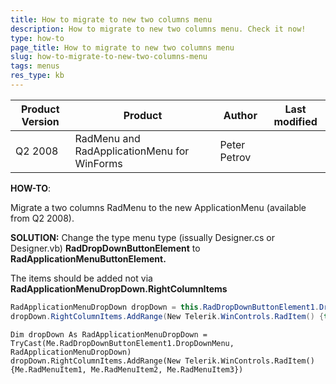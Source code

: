 ```yaml
---
title: How to migrate to new two columns menu
description: How to migrate to new two columns menu. Check it now!
type: how-to
page_title: How to migrate to new two columns menu
slug: how-to-migrate-to-new-two-columns-menu
tags: menus
res_type: kb
---
```


|Product Version|Product|Author|Last modified|
|----|----|----|----|
|Q2 2008|RadMenu and RadApplicationMenu for WinForms|Peter Petrov||

   
**HOW-TO**:  

Migrate a two columns RadMenu to the new ApplicationMenu (available from Q2 2008).  
   
**SOLUTION:**
Change the type menu type (issually Designer.cs or Designer.vb) **RadDropDownButtonElement** to **RadApplicationMenuButtonElement.**  

The items should be added not via **RadApplicationMenuDropDown.RightColumnItems**  
   
````C#
RadApplicationMenuDropDown dropDown = this.RadDropDownButtonElement1.DropDownMenu as  RadApplicationMenuDropDown; 
dropDown.RightColumnItems.AddRange(New Telerik.WinControls.RadItem() {this.RadMenuItem1, this.RadMenuItem2, this.RadMenuItem3});

````
````VB.NET
Dim dropDown As RadApplicationMenuDropDown = TryCast(Me.RadDropDownButtonElement1.DropDownMenu, RadApplicationMenuDropDown) 
dropDown.RightColumnItems.AddRange(New Telerik.WinControls.RadItem() {Me.RadMenuItem1, Me.RadMenuItem2, Me.RadMenuItem3}) 

````   

